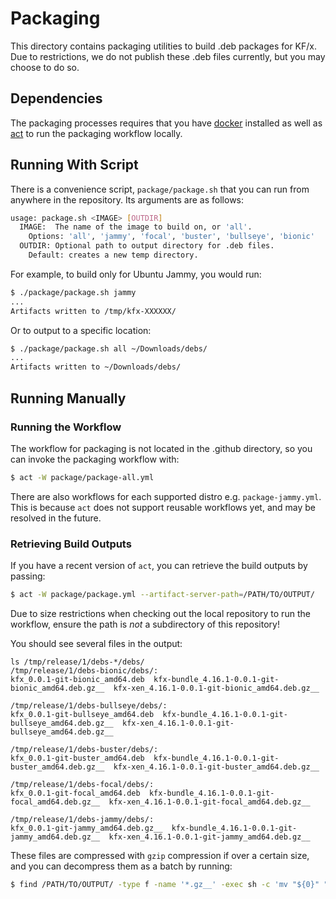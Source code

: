 # Packaging

This directory contains packaging utilities to build .deb packages for KF/x. Due to
restrictions, we do not publish these .deb files currently, but you may choose to do so.

## Dependencies

The packaging processes requires that you have
[docker](https://docs.docker.com/engine/install/ubuntu/) installed as well as
[act](https://github.com/nektos/act) to run the packaging workflow locally.

## Running With Script

There is a convenience script, `package/package.sh` that you can run
from anywhere in the repository. Its arguments are as follows:

```sh
usage: package.sh <IMAGE> [OUTDIR]
  IMAGE:  The name of the image to build on, or 'all'.
    Options: 'all', 'jammy', 'focal', 'buster', 'bullseye', 'bionic'
  OUTDIR: Optional path to output directory for .deb files.
    Default: creates a new temp directory.
```

For example, to build only for Ubuntu Jammy, you would run:

```sh
$ ./package/package.sh jammy
...
Artifacts written to /tmp/kfx-XXXXXX/
```

Or to output to a specific location:

```sh
$ ./package/package.sh all ~/Downloads/debs/
...
Artifacts written to ~/Downloads/debs/
```

## Running Manually

### Running the Workflow

The workflow for packaging is not located in the .github directory, so you can
invoke the packaging workflow with:

```sh
$ act -W package/package-all.yml
```

There are also workflows for each supported distro e.g. `package-jammy.yml`. This is
because `act` does not support reusable workflows yet, and may be resolved in the
future.

### Retrieving Build Outputs

If you have a recent version of `act`, you can retrieve the build outputs by passing:

```sh
$ act -W package/package.yml --artifact-server-path=/PATH/TO/OUTPUT/
```

Due to size restrictions when checking out the local repository to run the workflow,
ensure the path is *not* a subdirectory of this repository!

You should see several files in the output:

```
ls /tmp/release/1/debs-*/debs/ 
/tmp/release/1/debs-bionic/debs/:
kfx_0.0.1-git-bionic_amd64.deb  kfx-bundle_4.16.1-0.0.1-git-bionic_amd64.deb.gz__  kfx-xen_4.16.1-0.0.1-git-bionic_amd64.deb.gz__

/tmp/release/1/debs-bullseye/debs/:
kfx_0.0.1-git-bullseye_amd64.deb  kfx-bundle_4.16.1-0.0.1-git-bullseye_amd64.deb.gz__  kfx-xen_4.16.1-0.0.1-git-bullseye_amd64.deb.gz__

/tmp/release/1/debs-buster/debs/:
kfx_0.0.1-git-buster_amd64.deb  kfx-bundle_4.16.1-0.0.1-git-buster_amd64.deb.gz__  kfx-xen_4.16.1-0.0.1-git-buster_amd64.deb.gz__

/tmp/release/1/debs-focal/debs/:
kfx_0.0.1-git-focal_amd64.deb  kfx-bundle_4.16.1-0.0.1-git-focal_amd64.deb.gz__  kfx-xen_4.16.1-0.0.1-git-focal_amd64.deb.gz__

/tmp/release/1/debs-jammy/debs/:
kfx_0.0.1-git-jammy_amd64.deb.gz__  kfx-bundle_4.16.1-0.0.1-git-jammy_amd64.deb.gz__  kfx-xen_4.16.1-0.0.1-git-jammy_amd64.deb.gz__
```

These files are compressed with `gzip` compression if over a certain size, and you can
decompress them as a batch by running:

```sh
$ find /PATH/TO/OUTPUT/ -type f -name '*.gz__' -exec sh -c 'mv "${0}" "${0%.gz__}.gz" && gunzip "${0%.gz__}.gz"' {} \;
```
